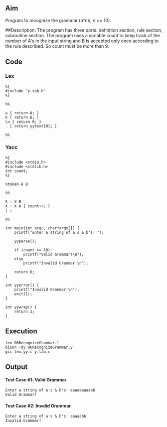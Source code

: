 ## Aim
Program to recognize the grammar (a^nb, n >= 10).

##Description:
The program has three parts: definition section, rule section, subroutine section. The program uses a variable count to keep track of the number of A's in the input string and B is accepted only once according to the rule described. So count must be more than 9.

## Code
### Lex
```
%{
#include "y.tab.h"
%}

%%

a { return A; }
b { return B; }
\n { return 0; }
. { return yytext[0]; }

%%
```
### Yacc
```
%{
#include <stdio.h>
#include <stdlib.h>
int count;
%}

%token A B

%%

S : X B
X : X A { count++; }
| ;

%%

int main(int argc, char*argv[]) {
	printf("Enter a string of a's & b's: ");

	yyparse();

	if (count >= 10)
		printf("Valid Grammar!\n");
	else
		printf("Invalid Grammar!\n");

	return 0;
}

int yyerror() {
	printf("Invalid Grammar!\n");
	exit(1);
}

int yywrap() {
	return 1;
}
```

## Execution
```
lex 06RecognizeGrammar.l
bison -dy 06RecognizeGrammar.y
gcc lex.yy.c y.tab.c
```

## Output
#### Test Case #1: Valid Grammar
```
Enter a string of a's & b's: aaaaaaaaaab
Valid Grammar!
```
#### Test Case #2: Invalid Grammar
```
Enter a string of a's & b's: aaaaabb
Invalid Grammar!
```
